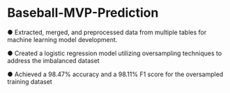# Baseball-MVP-Prediction

●	Extracted, merged, and preprocessed data from multiple tables for machine learning model development. 

●	Created a logistic regression model utilizing oversampling techniques to address the imbalanced dataset

●	Achieved a 98.47% accuracy and a 98.11% F1 score for the oversampled training dataset
